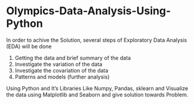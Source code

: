 # Olympics-Data-Analysis-Using-Python

In order to achive the Solution, several steps of Exploratory Data Analysis (EDA) will be done
1) Getting the data and brief summary of the data
2) Investigate the variation of the data
3) Investigate the covariation of the data
4) Patterns and models (further analysis)
   
   
Using Python and It’s Libraries Like Numpy, Pandas, sklearn and Visualize the data using Matplotlib and Seaborn and give solution towards Problem.
